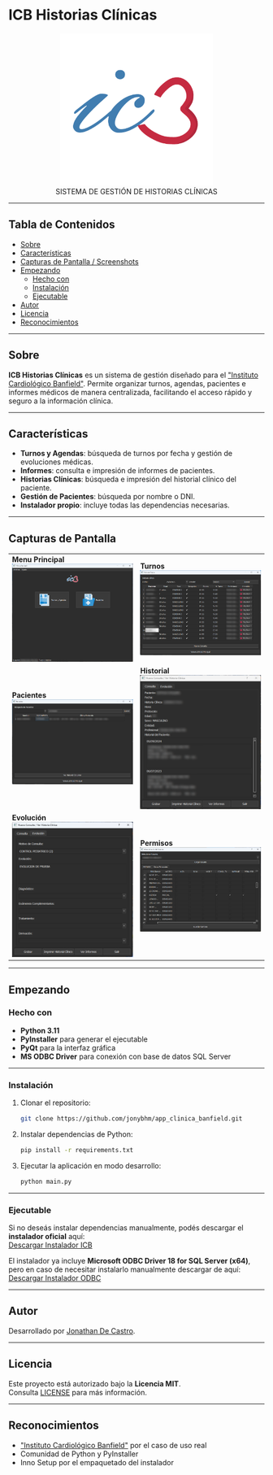 # ICB Historias Clínicas

<div align="center">
  <img src="assets/logo/logo.png" alt="Logo" width="300" height="300">
</div>

<div align="center">
  SISTEMA DE GESTIÓN DE HISTORIAS CLÍNICAS
</div>

---

## Tabla de Contenidos

- [Sobre](#sobre)
- [Características](#características)
- [Capturas de Pantalla / Screenshots](#capturas-de-pantalla)
- [Empezando](#empezando)
  - [Hecho con](#hecho-con)
  - [Instalación](#instalación)
  - [Ejecutable](#ejecutable)
- [Autor](#autor)
- [Licencia](#licencia)
- [Reconocimientos](#reconocimientos)

---

## Sobre
**ICB Historias Clínicas** es un sistema de gestión diseñado para el ["Instituto Cardiológico Banfield"](http://www.institutocardiologicobanfield.com/quienes_somos.html). Permite organizar turnos, agendas, pacientes e informes médicos de manera centralizada, facilitando el acceso rápido y seguro a la información clínica.

---

## Características

- **Turnos y Agendas**: búsqueda de turnos por fecha y gestión de evoluciones médicas.
- **Informes**: consulta e impresión de informes de pacientes.
- **Historias Clínicas**: búsqueda e impresión del historial clínico del paciente.
- **Gestión de Pacientes**: búsqueda por nombre o DNI.
- **Instalador propio**: incluye todas las dependencias necesarias.

---

## Capturas de Pantalla

<div align="center">
<table>
<tr>
  <td><b>Menu Principal</b><br><img src="assets/screenshots/menu_ppal.png" width="300"></td>
  <td><b>Turnos</b><br><img src="assets/screenshots/turnos.png" width="300"></td>
</tr>
<tr>
  <td><b>Pacientes</b><br><img src="assets/screenshots/pacientes.png" width="300"></td>
  <td><b>Historial</b><br><img src="assets/screenshots/historial.png" width="300"></td>
</tr>
<tr>
  <td><b>Evolución</b><br><img src="assets/screenshots/evolucion.png" width="300"></td>
  <td><b>Permisos</b><br><img src="assets/screenshots/permisos.png" width="300"></td>
</tr>
</table>
</div>

---

## Empezando

### Hecho con
- **Python 3.11**
- **PyInstaller** para generar el ejecutable
- **PyQt** para la interfaz gráfica
- **MS ODBC Driver** para conexión con base de datos SQL Server

---

### Instalación
1. Clonar el repositorio:
   ```sh
   git clone https://github.com/jonybhm/app_clinica_banfield.git
   ```
2. Instalar dependencias de Python:
   ```sh
   pip install -r requirements.txt
   ```
3. Ejecutar la aplicación en modo desarrollo:
   ```sh
   python main.py
   ```

---

### Ejecutable
Si no deseás instalar dependencias manualmente, podés descargar el **instalador oficial** aquí:  
[Descargar Instalador ICB](https://github.com/jonybhm/app_clinica_banfield/tree/main/releases/latest/download)

El instalador ya incluye **Microsoft ODBC Driver 18 for SQL Server (x64)**, pero en caso de necesitar instalarlo manualmente descargar de aquí:  
[Descargar Instalador ODBC](https://learn.microsoft.com/en-us/sql/connect/odbc/download-odbc-driver-for-sql-server?view=sql-server-ver17)

---

## Autor
Desarrollado por [Jonathan De Castro](https://github.com/jonybhm).  

---

## Licencia
Este proyecto está autorizado bajo la **Licencia MIT**.  
Consulta [LICENSE](LICENSE) para más información.

---

## Reconocimientos
- ["Instituto Cardiológico Banfield"](http://www.institutocardiologicobanfield.com/quienes_somos.html) por el caso de uso real  
- Comunidad de Python y PyInstaller  
- Inno Setup por el empaquetado del instalador
